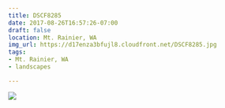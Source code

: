 ```yaml
---
title: DSCF8285
date: 2017-08-26T16:57:26-07:00
draft: false
location: Mt. Rainier, WA
img_url: https://d17enza3bfujl8.cloudfront.net/DSCF8285.jpg
tags:
- Mt. Rainier, WA
- landscapes

---
```


![](https://d17enza3bfujl8.cloudfront.net/DSCF8285.jpg)


